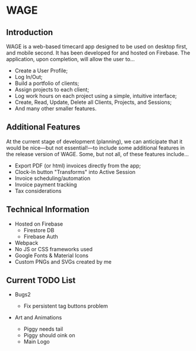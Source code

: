 # WAGE

## Introduction

WAGE is a web-based timecard app designed to be used on desktop first, and mobile second. It has been developed for and hosted on Firebase. The application, upon completion, will allow the user to...

  * Create a User Profile;
  * Log In/Out;
  * Build a portfolio of clients;
  * Assign projects to each client;
  * Log work hours on each project using a simple, intuitive interface;
  * Create, Read, Update, Delete all Clients, Projects, and Sessions;
  * And many other smaller features.

## Additional Features

At the current stage of development (planning), we can anticipate that it would be nice—but not essential!—to include some additional features in the release version of WAGE. Some, but not all, of these features include...

  * Export PDF (or html) invoices directly from the app;
  * Clock-In button "Transforms" into Active Session
  * Invoice scheduling/automation
  * Invoice payment tracking
  * Tax considerations

## Technical Information

  * Hosted on Firebase
    * Firestore DB
    * Firebase Auth
  * Webpack
  * No JS or CSS frameworks used
  * Google Fonts & Material Icons
  * Custom PNGs and SVGs created by me

## Current TODO List

  * Bugs2
    * Fix persistent tag buttons problem

  * Art and Animations
    * Piggy needs tail
    * Piggy should oink on 
    * Main Logo
